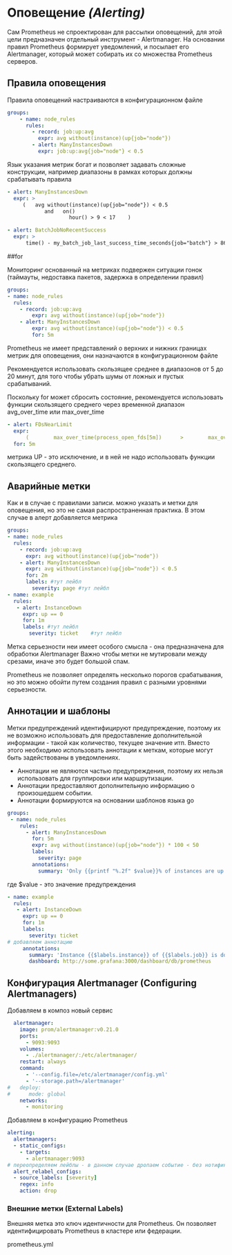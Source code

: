# Оповещение *(Alerting)*

Сам Prometheus не спроектирован для рассылки оповещений, для этой цели предназначен отдельный инструмент - Alertmanager.
На основании правил Prometheus формирует уведомлений, и посылает его Alertmanager, который может собирать их со множества Prometheus серверов.

## Правила оповещения

Правила оповещений настраиваются  в конфигурационном файле
~~~ yaml
groups: 
    - name: node_rules   
      rules:    
        - record: job:up:avg      
          expr: avg without(instance)(up{job="node"})    
        - alert: ManyInstancesDown      
          expr: job:up:avg{job="node"} < 0.5
~~~

Язык указания  метрик богат и позволяет задавать сложные конструкции, например диапазоны в рамках которых должны срабатывать правила

~~~ yaml
- alert: ManyInstancesDown
  expr: >    
     (   avg without(instance)(up{job="node"}) < 0.5      
            and   on()        
                    hour() > 9 < 17    )
~~~

~~~ yaml
- alert: BatchJobNoRecentSuccess
  expr: >
      time() - my_batch_job_last_success_time_seconds{job="batch"} > 86400*2
~~~


##for

Мониторинг основанный на метриках подвержен ситуации гонок (таймауты, недоставка пакетов, задержка в определении правил)
~~~ yaml
groups:
- name: node_rules
  rules:
    - record: job:up:avg
        expr: avg without(instance)(up{job="node"})
    - alert: ManyInstancesDown
        expr: avg without(instance)(up{job="node"}) < 0.5
        for: 5m
~~~


Prometheus не имеет представлений о верхних  и нижних границах метрик для оповещения, они назначаются в конфигурационном файле

Рекомендуется использовать скользящее среднее в диапазонов от 5 до 20 минут, для того чтобы убрать шумы от ложных и пустых срабатываний. 

Поскольку for может сбросить состояние, рекомендуется использовать функции скользящего среднего через временной диапазон avg_over_time или  max_over_time
~~~ yaml
- alert: FDsNearLimit
  expr:
      (        max_over_time(process_open_fds[5m])      >        max_over_time(process_max_fds[5m]) * 0.9    )
  for: 5m
~~~
метрика UP -  это исключение, и в ней не надо использовать функции скользящего среднего.

## Аварийные метки
Как и в случае с правилами записи. можно указать и метки для оповещения, но это не самая распространенная практика. В этом случае в алерт добавляется метрика
~~~ yaml
groups:
- name: node_rules
  rules:
    - record: job:up:avg
      expr: avg without(instance)(up{job="node"})
    - alert: ManyInstancesDown
      expr: avg without(instance)(up{job="node"}) < 0.5
      for: 2m
      labels: #тут лейбл
        severity: page #тут лейбл
- name: example
  rules:
   - alert: InstanceDown
     expr: up == 0
     for: 1m
     labels: #тут лейбл
       severity: ticket    #тут лейбл  
~~~        
Метка серьезности неи имеет особого смысла - она предназначена для обработки Alertmanager
Важно чтобы метки не мутировали  между срезами, иначе это будет большой спам.

Prometheus не позволяет определять несколько порогов срабатывания, но это можно обойти путем создания правил с разными уровнями серьезности.

## Аннотации и шаблоны
Метки предупреждений идентифицируют предупреждение, поэтому их не возможно использовать для предоставление дополнительной информации - такой как количество, текущее значение итп. Вместо этого необходимо использовать аннотации к меткам, которые могут быть задействованы в уведомлениях. 
* Аннотации не являются частью предупреждения, поэтому их нельзя использовать  для группировки или маршрутизации.
* Аннотации предоставляют дополнительную информацию о произошедшем событии. 
* Аннотации формируются на основании шаблонов языка go

~~~ yaml
groups:
 - name: node_rules
    rules:
      - alert: ManyInstancesDown
        for: 5m
        expr: avg without(instance)(up{job="node"}) * 100 < 50
        labels:
          severity: page
        annotations:
          summary: 'Only {{printf "%.2f" $value}}% of instances are up.'
~~~
где  $value - это значение предупреждения

~~~ yaml
- name: example
  rules:
   - alert: InstanceDown
     expr: up == 0
     for: 1m
     labels:
       severity: ticket   
# добавляем аннотацию 
     annotations:
       summary: 'Instance {{$labels.instance}} of {{$labels.job}} is down.'
       dashboard: http://some.grafana:3000/dashboard/db/prometheus 
~~~

## Конфигурация Alertmanager (Configuring Alertmanagers)

Добавляем в композ новый сервис 

~~~ yaml
  alertmanager:
    image: prom/alertmanager:v0.21.0
    ports:
      - 9093:9093
    volumes:
      - ./alertmanager/:/etc/alertmanager/
    restart: always
    command:
      - '--config.file=/etc/alertmanager/config.yml'
      - '--storage.path=/alertmanager'
#   deploy:
#      mode: global
    networks:
      - monitoring 
~~~  

Добавляем в конфигурацию Prometheus
~~~ yaml
alerting:
  alertmanagers:
  - static_configs:
    - targets:
      - alertmanager:9093
# переопределяем лейблы - в данном случае дропаем событие - без нотификации
  alert_relabel_configs:
  - source_labels: [severity]
    regex: info
    action: drop
~~~

### Внешние метки (External Labels)
Внешняя метка это ключ идентичности для Prometheus. Он позволяет идентифицировать Prometheus в кластере или федерации.

 prometheus.yml
 ~~~ yaml

 ~~~